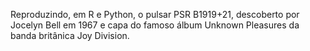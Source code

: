 Reproduzindo, em R e Python, o pulsar PSR B1919+21, descoberto por Jocelyn Bell em 1967 e capa do famoso álbum Unknown Pleasures da banda britânica Joy Division.

